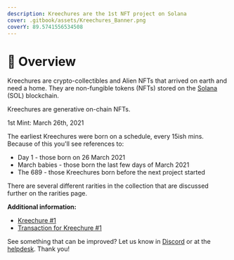 ```yaml
---
description: Kreechures are the 1st NFT project on Solana
cover: .gitbook/assets/Kreechures_Banner.png
coverY: 89.5741556534508
---
```


# 🎨 Overview

Kreechures are crypto-collectibles and Alien NFTs that arrived on earth and need a home. They are non-fungible tokens (NFTs) stored on the [Solana](https://solana.com/) (SOL) blockchain.&#x20;

Kreechures are generative on-chain NFTs.

1st Mint: March 26th, 2021

The earliest Kreechures were born on a schedule, every 15ish mins. Because of this you'll see references to:

* Day 1 - those born on 26 March 2021
* March babies - those born the last few days of March 2021
* The 689 - those Kreechures born before the next project started

There are several different rarities in the collection that are discussed further on the rarities page.

**Additional information:**

* [Kreechure #1](https://explorer.solana.com/address/6e6XzDLpyxRF1zBxnx686bY8cwyVpmmZRgNJCte1VWrE)
* [Transaction for Kreechure #1](https://explorer.solana.com/tx/4HqFpv5WUQAfKeqPrnfUnmNB3HabSL5Q31H5upMBZKEYC4CzTDFqNnTY5KDXcU59LsQsNQFeNJ9XL98msg5fKewe)

See something that can be improved? Let us know in [Discord](https://discord.gg/CkA7mMeNDA) or at the [helpdesk](mailto:help@kreechures.com). Thank you!

